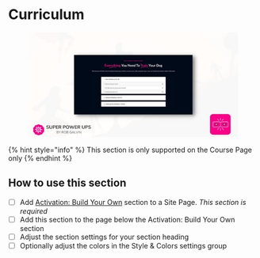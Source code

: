 # Curriculum

<figure><img src="../../../.gitbook/assets/Cour Curriculum.jpg" alt=""><figcaption></figcaption></figure>

{% hint style="info" %}
This section is only supported on the Course Page only
{% endhint %}

## How to use this section

* [ ] Add [Activation: Build Your Own](activation-build-your-own-section.md) section to a Site Page. _This section is required_
* [ ] Add this section to the page below the Activation: Build Your Own section
* [ ] Adjust the section settings for your section heading
* [ ] Optionally adjust the colors in the Style & Colors settings group

